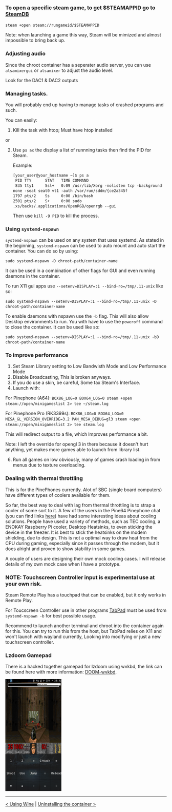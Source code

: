 ### To open a specific steam game, to get $STEAMAPPID go to [SteamDB](https://steamdb.info/apps/)
```
steam +open steam://rungameid/$STEAMAPPID
```

Note: when launching a game this way, Steam will be mimized and almost impossible to bring back up.

### Adjusting audio
Since the chroot container has a seperater audio server, you can use `alsamixergui` or `alsamixer` to adjust the audio level.

Look for the DAC1 & DAC2 outputs


### Managing tasks.

You will probably end up having to manage tasks of crashed programs and such. 

You can easily:

1. Kill the task with htop; Must have htop installed

or

2. Use `ps ax` the display a list of runnning tasks then find the PID for Steam.

   Example:
   ```
   [your_user@your_hostname ~]$ ps a 
    PID TTY      STAT   TIME COMMAND
    835 tty1     Ssl+   0:09 /usr/lib/Xorg -nolisten tcp -background none -seat seat0 vt1 -auth /var/run/sddm/{ce2a345f
   1797 pts/2    Ss     0:00 /bin/bash
   2501 pts/2    S+     0:00 sudo .xs/backs/.applications/OpenRGB/openrgb --gui

   ```

   Then use `kill -9 PID` to kill the process.

### Using `systemd-nspawn`

`systemd-nspawn` can be used on any system that uses systemd.
As stated in the beginning, `systemd-nspawn` can be used to auto mount and auto start the container. You can do so by using:

```
sudo systemd-nspawn -D chroot-path/container-name
```

It can be used in a combination of other flags for GUI and even running daemons in the container.

To run X11 gui apps use `--setenv=DISPLAY=:1 --bind-ro=/tmp/.11-unix` like so:

```
sudo systemd-nspawn --setenv=DISPLAY=:1 --bind-ro=/tmp/.11-unix -D chroot-path/container-name
```

To enable daemons with nspawn use the `-b` flag. This will also allow Desktop environments to run. You with have to use the `poweroff` command to close the container. It can be used like so:

```
sudo systemd-nspawn --setenv=DISPLAY=:1 --bind-ro=/tmp/.11-unix -bD chroot-path/container-name 
```


### To improve performance

1. Set Steam Library setting to Low Bandwisth Mode and Low Performance Mode
2. Disable Broadcasting, This is broken anyways.
3. If you do use a skin, be careful, Some tax Steam's Interface.
4. Launch with:

For Pinephone (A64): `BOX86_LOG=0 BOX64_LOG=0 steam +open steam://open/minigameslist 2> tee ~/steam.log`

For Pinephone Pro (RK3399s): `BOX86_LOG=0 BOX64_LOG=0 MESA_GL_VERSION_OVERRIDE=3.2 PAN_MESA_DEBUG=gl3 steam +open steam://open/minigameslist 2> tee steam.log`

This will redirect output to a file, which Improves performance a bit.

Note: I left the override for opengl 3 in there because it doesn't hurt anything, yet makes more games able to launch from library list.

6. Run all games on low obviously, many of games crash loading in from menus due to texture overloading.

### Dealing with thermal throttling

This is for the PinePhones currently. Alot of SBC (single board computers) have different types of coolers available for them.

So far, the best way to deal with lag from thermal throttling is to strap a cooler of some sort to it.
A few of the users in the Pine64 Pinephone chat (you can find links [here](https://wiki.pine64.org/index.php/Main_Page)) have had some interesting ideas about cooling solutions. 
People have used a variety of methods, such as TEC cooling, a ENOKAY Raspberry Pi cooler, Desktop Heatsinks, to even sticking the device in the freezer.
It is best to stick the heatsinks on the modem shielding, due to design. This is not a optimal way to draw heat from the CPU during gaming, especially since it passes through the modem, but it does alright and proven to show stability in some games.

A couple of users are designing their own mock cooling cases. I will release details of my own mock case when I have a prototype.

### NOTE: Touchscreen Controller input is experimental use at your own risk.

Steam Remote Play has a touchpad that can be enabled, but it only works in Remote Play.  

For Toucscreen Controller use in other programs [TabPad](https://github.com/nitg16/TabPad) must be used from `systemd-nspawn -b` for best possible usage.

Recommend to launch another terminal and chroot into the container again for this. You can try to run this from the host, but TabPad relies on X11 and won't launch with wayland currently, Looking into modifying or just a new touchscreen controller.


### Lzdoom Gamepad

There is a hacked together gamepad for lzdoom using wvkbd, the link can be found here with more information: [DOOM-wvkbd](https://github.com/Laar3/DOOM-wvkbd).

<img src="https://raw.githubusercontent.com/Laar3/DOOM-wvkbd/master/doom.png" width="175"/>


-------

[< Using Wine](using-wine.md) | [Uninstalling the container >](delete-chroot.md)
